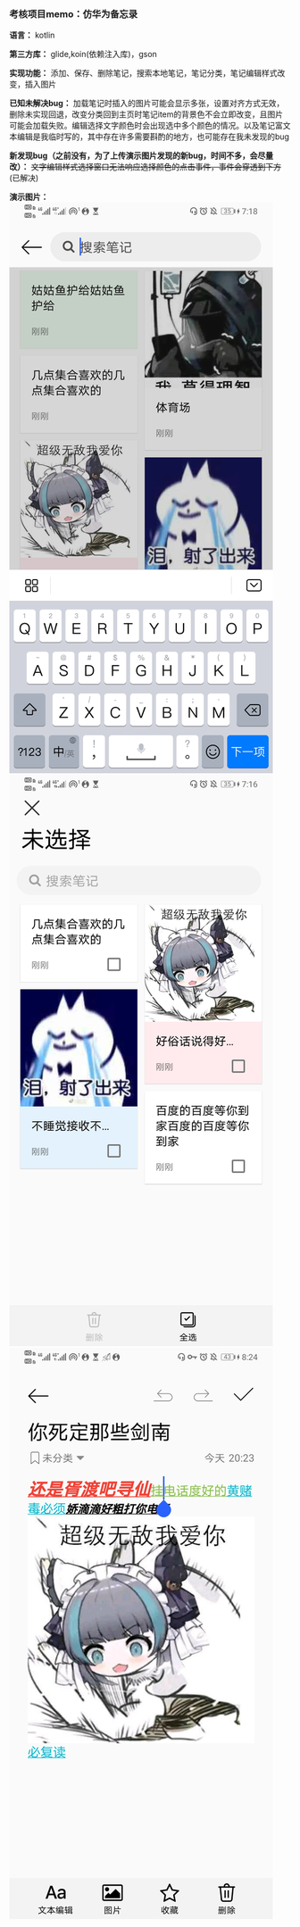 ### 考核项目memo：仿华为备忘录

**语言：** kotlin

**第三方库：** glide,koin(依赖注入库)，gson

**实现功能：** 添加、保存、删除笔记，搜索本地笔记，笔记分类，笔记编辑样式改变，插入图片

**已知未解决bug：** 加载笔记时插入的图片可能会显示多张，设置对齐方式无效，删除未实现回退，改变分类回到主页时笔记item的背景色不会立即改变，且图片可能会加载失败。编辑选择文字颜色时会出现选中多个颜色的情况。以及笔记富文本编辑是我临时写的，其中存在许多需要斟酌的地方，也可能存在我未发现的bug

**新发现bug（之前没有，为了上传演示图片发现的新bug，时间不多，会尽量改）：** ~~文字编辑样式选择窗口无法响应选择颜色的点击事件，事件会穿透到下方~~ (已解决)

**演示图片：**  ![](https://github.com/dr-chene/Memo/blob/main/Screenshot_20201201_191833_com.example.memo.jpg) 
               ![](https://github.com/dr-chene/Memo/blob/main/Screenshot_20201201_191618_com.example.memo.jpg)
               ![](https://github.com/dr-chene/Memo/blob/main/Screenshot_20201201_202430_com.example.memo.jpg)
